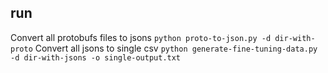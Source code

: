 ## run
Convert all protobufs files to jsons
```python proto-to-json.py -d dir-with-proto```
Convert all jsons to single csv
```python generate-fine-tuning-data.py -d dir-with-jsons -o single-output.txt```